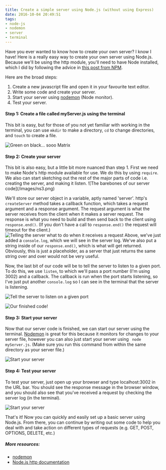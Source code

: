 ```yaml
---
title: Create a simple server using Node.js (without using Express)
date: 2016-10-04 20:49:51
tags:
- node-js
- nodemon
- server
- terminal
---
```


Have you ever wanted to know how to create your own server? I know I have! Here is a really easy way to create your own server using Node.js. Because we'll be using the http module, you'll need to have Node installed, which I did by following the advice in <a href="http://blog.npmjs.org/post/85484771375/how-to-install-npm">this post from NPM</a>.

Here are the broad steps:
1. Create a new javascript file and open it in your favourite text editor.
2. Write some code and create your server.
3. Start your server using <a href="https://github.com/remy/nodemon">nodemon</a> (Node monitor).
4. Test your server.

<h4>Step 1: Create a file called myServer.js using the terminal</h4>
This bit is easy, but for those of you not yet familiar with working in the terminal, you can use <code>mkdir</code> to make a directory, <code>cd</code> to change directories, and <code>touch</code> to create a file.

![Green on black... sooo Matrix](/images/ns1.png)


<h4>Step 2: Create your server</h4>
This bit is also easy, but a little bit more nuanced than step 1. First we need to make Node's http module available for use. We do this by using <code>require</code>. We also can start sketching out the rest of the major parts of code i.e. creating the server, and making it listen.
![The barebones of our server code](/images/ns3.png)

We'll store our server object in a variable, aptly named 'server'. http's <code>createServer</code> method takes a callback function, which takes a request argument and a response argument. The request argument is what the server receives from the client when it makes a server request. The response is what you need to build and then send back to the client using <code>response.end()</code>. (If you don't have a call to <code>response.end()</code> the request will timeout for the client.)
![Telling the server what to do when it receives a request](/images/ns4.png)
Above, we've just added a <code>console.log</code>, which we will see in the server log. We've also put a string inside of our <code>response.end()</code>, which is what will get returned. Obviously, this is just a placeholder, as a server that just returns the same string over and over would not be very useful.

Now, the last bit of our code will be to tell the server to listen to a given port. To do this, we use <code>listen</code>, to which we'll pass a port number (I'm using 3002) and a callback. The callback is run when the port starts listening, so I've just put another <code>console.log</code> so I can see in the terminal that the server is listening.

![Tell the server to listen on a given port](/images/ns5.png)

![Our finished code!](/images/ns6.png)


<h4>Step 3: Start your server</h4>
Now that our server code is finished, we can start our server using the terminal. <a href="https://github.com/remy/nodemon">Nodemon</a> is great for this because it monitors for changes to your server file, however you can also just start your server using <code> node myServer.js</code>. (Make sure you run this command from within the same directory as your server file.)

![Start your server](/images/ns9.png)


<h4>Step 4: Test your server</h4>
To test your server, just open up your browser and type localhost:3002 in the URL bar. You should see the response message in the browser window, and you should also see that you've received a request by checking the server log (in the terminal).

![Start your server](/images/ns12.png)

That's it! Now you can quickly and easily set up a basic server using Node.js. From there, you can continue by writing out some code to help you deal with and take action on different types of requests (e.g. GET, POST, OPTIONS, DELETE, etc.)

<h5>More resources:</h5>
<ul><li><a href="https://github.com/remy/nodemon">nodemon</a></li><li><a href="https://nodejs.org/api/http.html">Node.js http documentation</a></li></ul>